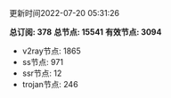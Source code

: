 更新时间2022-07-20 05:31:26

**总订阅: 378**
**总节点: 15541**
**有效节点: 3094**
- v2ray节点: 1865
- ss节点: 971
- ssr节点: 12
- trojan节点: 246
